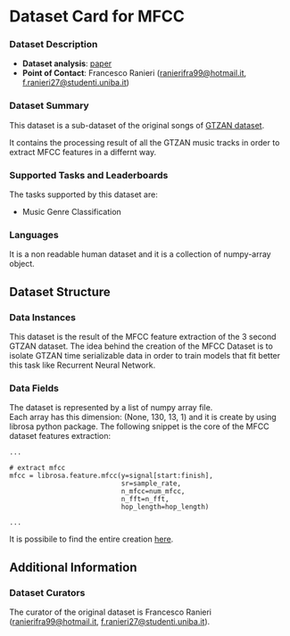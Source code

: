 # Dataset Card for MFCC

### Dataset Description

* **Dataset analysis**: [paper](../paper/paper.pdf)
* **Point of Contact**: Francesco Ranieri (ranierifra99@hotmail.it, f.ranieri27@studenti.uniba.it)

### Dataset Summary
This dataset is a sub-dataset of the original songs of [GTZAN dataset](./mfcc_dataset_card.md).

It contains the processing result of all the GTZAN music tracks in order to extract MFCC features in a differnt way.

###  Supported Tasks and Leaderboards
The tasks supported by this dataset are:

* Music Genre Classification

### Languages
It is a non readable human dataset and it is a collection of numpy-array object.

## Dataset Structure

### Data Instances
This dataset is the result of the MFCC feature extraction of the 3 second GTZAN dataset.
The idea behind the creation of the MFCC Dataset is to isolate GTZAN time serializable data in order to train models that fit better this task like
Recurrent Neural Network.

### Data Fields
The dataset is represented by a list of numpy array file. <br>
Each array has this dimension: (None, 130, 13, 1) and it is create by using librosa python package.
The following snippet is the core of the MFCC dataset features extraction:

```
...

# extract mfcc
mfcc = librosa.feature.mfcc(y=signal[start:finish],
                            sr=sample_rate,
                            n_mfcc=num_mfcc,
                            n_fft=n_fft,
                            hop_length=hop_length)

...

```

It is possibile to find the entire creation [here](../../src/data/make_dataset.py).

## Additional Information
### Dataset Curators
The curator of the original dataset is Francesco Ranieri (ranierifra99@hotmail.it, f.ranieri27@studenti.uniba.it).
